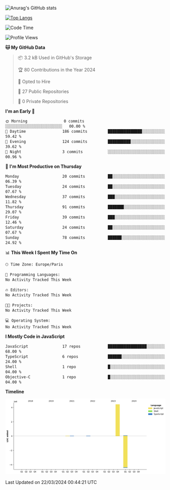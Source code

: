 ![Anurag's GitHub stats](https://github-readme-stats.vercel.app/api?username=sufiane&theme=dark&show_icons=true&count_private=true)


[![Top Langs](https://github-readme-stats.vercel.app/api/top-langs/?username=sufiane&layout=compact)](https://github.com/anuraghazra/github-readme-stats)

<!--START_SECTION:waka-->
![Code Time](http://img.shields.io/badge/Code%20Time-1%2C018%20hrs%2048%20mins-blue)

![Profile Views](http://img.shields.io/badge/Profile%20Views-0-blue)

**🐱 My GitHub Data** 

> 📦 3.2 kB Used in GitHub's Storage 
 > 
> 🏆 80 Contributions in the Year 2024
 > 
> 💼 Opted to Hire
 > 
> 📜 27 Public Repositories 
 > 
> 🔑 0 Private Repositories 
 > 
**I'm an Early 🐤** 

```text
🌞 Morning                0 commits           ░░░░░░░░░░░░░░░░░░░░░░░░░   00.00 % 
🌆 Daytime                186 commits         ███████████████░░░░░░░░░░   59.42 % 
🌃 Evening                124 commits         ██████████░░░░░░░░░░░░░░░   39.62 % 
🌙 Night                  3 commits           ░░░░░░░░░░░░░░░░░░░░░░░░░   00.96 % 
```
📅 **I'm Most Productive on Thursday** 

```text
Monday                   20 commits          ██░░░░░░░░░░░░░░░░░░░░░░░   06.39 % 
Tuesday                  24 commits          ██░░░░░░░░░░░░░░░░░░░░░░░   07.67 % 
Wednesday                37 commits          ███░░░░░░░░░░░░░░░░░░░░░░   11.82 % 
Thursday                 91 commits          ███████░░░░░░░░░░░░░░░░░░   29.07 % 
Friday                   39 commits          ███░░░░░░░░░░░░░░░░░░░░░░   12.46 % 
Saturday                 24 commits          ██░░░░░░░░░░░░░░░░░░░░░░░   07.67 % 
Sunday                   78 commits          ██████░░░░░░░░░░░░░░░░░░░   24.92 % 
```


📊 **This Week I Spent My Time On** 

```text
🕑︎ Time Zone: Europe/Paris

💬 Programming Languages: 
No Activity Tracked This Week

🔥 Editors: 
No Activity Tracked This Week

🐱‍💻 Projects: 
No Activity Tracked This Week

💻 Operating System: 
No Activity Tracked This Week
```

**I Mostly Code in JavaScript** 

```text
JavaScript               17 repos            █████████████████░░░░░░░░   68.00 % 
TypeScript               6 repos             ██████░░░░░░░░░░░░░░░░░░░   24.00 % 
Shell                    1 repo              █░░░░░░░░░░░░░░░░░░░░░░░░   04.00 % 
Objective-C              1 repo              █░░░░░░░░░░░░░░░░░░░░░░░░   04.00 % 
```



**Timeline**

![Lines of Code chart](https://raw.githubusercontent.com/Sufiane/Sufiane/main/assets/bar_graph.png)


 Last Updated on 22/03/2024 00:44:21 UTC
<!--END_SECTION:waka-->


<!--
**Sufiane/sufiane** is a ✨ _special_ ✨ repository because its `README.md` (this file) appears on your GitHub profile.

Here are some ideas to get you started:

- 🔭 I’m currently working on ...
- 🌱 I’m currently learning ...
- 👯 I’m looking to collaborate on ...
- 🤔 I’m looking for help with ...
- 💬 Ask me about ...
- 📫 How to reach me: ...
- 😄 Pronouns: ...
- ⚡ Fun fact: ...
-->
